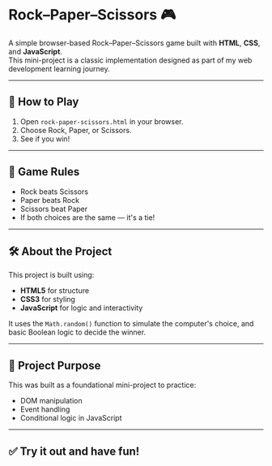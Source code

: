 # Rock–Paper–Scissors 🎮

A simple browser-based Rock–Paper–Scissors game built with **HTML**, **CSS**, and **JavaScript**.  
This mini-project is a classic implementation designed as part of my web development learning journey.

---

## 🚀 How to Play

1. Open `rock-paper-scissors.html` in your browser.
2. Choose Rock, Paper, or Scissors.
3. See if you win!

---

## 📜 Game Rules

- Rock beats Scissors  
- Paper beats Rock  
- Scissors beat Paper  
- If both choices are the same — it's a tie!

---

## 🛠️ About the Project

This project is built using:
- **HTML5** for structure
- **CSS3** for styling
- **JavaScript** for logic and interactivity

It uses the `Math.random()` function to simulate the computer's choice, and basic Boolean logic to decide the winner.

---

## 📁 Project Purpose

This was built as a foundational mini-project to practice:
- DOM manipulation
- Event handling
- Conditional logic in JavaScript

---

## ✅ Try it out and have fun!
